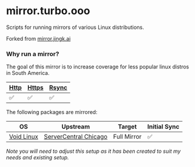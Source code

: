# mirror.turbo.ooo

Scripts for running mirrors of various Linux distributions.

Forked from [mirror.jingk.ai](https://github.com/xlanor/mirror.jingk.ai)


### Why run a mirror?

The goal of this mirror is to increase coverage for less popular linux distros in South America.

| [Http](http://mirror.turbo.ooo)  | [Https](https://mirror.turbo.ooo) | [Rsync](rsync://mirror.turbo.ooo) |
| ------------- | ------------- | ------------- | 
| :white_check_mark:	 | :white_check_mark:	 | :white_check_mark: | 

The following packages are mirrored:

| OS  | Upstream |  Target  |   Initial Sync  | 
| ------------- | ------------- |  ------------- |  ------------- | 
| [Void Linux](https://voidlinux.org) | [ServerCentral Chicago](https://mirrors.servercentral.com/voidlinux/) |  Full Mirror | :white_check_mark:  | 

*Note you will need to adjust this setup as it has been created to suit my needs and existing setup.*
